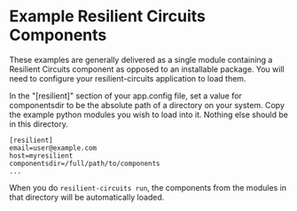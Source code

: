 # Example Resilient Circuits Components

These examples are generally delivered as a single module containing a Resilient Circuits 
component as opposed to an installable package.  You will need to configure your resilient-circuits 
application to load them.  

In the "[resilient]" section of your app.config file, set a value for componentsdir to be the 
absolute path of a directory on your system.  Copy the example python modules you wish to load
into it.  Nothing else should be in this directory.  

```
[resilient]
email=user@example.com
host=myresilient
componentsdir=/full/path/to/components
...
```
When you do `resilient-circuits run`, the components from the modules in that directory will be 
automatically loaded.

